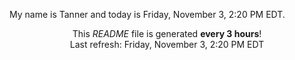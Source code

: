 My name is Tanner and today is Friday, November 3, 2:20 PM EDT.

<p align="center">This <i>README</i> file is generated <b>every 3 hours</b>!</br>Last refresh: Friday, November 3, 2:20 PM EDT<br /></p>
